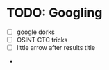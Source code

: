 # TODO: Googling

* [ ] google dorks
* [ ] OSINT CTC tricks
* [ ] little arrow after results title
*
